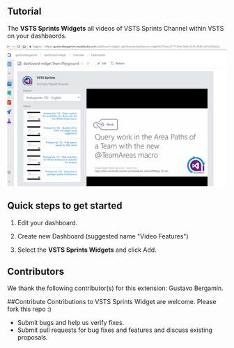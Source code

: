 ## Tutorial

The **VSTS Sprints Widgets** all videos of VSTS Sprints Channel within VSTS on your dashbaords.

![sample](img/overview_sample.png)

## Quick steps to get started ###

1. Edit your dashboard.

2. Create new Dashboard (suggested name "Video Features") 

3. Select the **VSTS Sprints Widgets** and click Add.
 
## Contributors
We thank the following contributor(s) for this extension: Gustavo Bergamin.

##Contribute
Contributions to VSTS Sprints Widget are welcome. Please fork this repo :) 

- Submit bugs and help us verify fixes.
- Submit pull requests for bug fixes and features and discuss existing proposals.